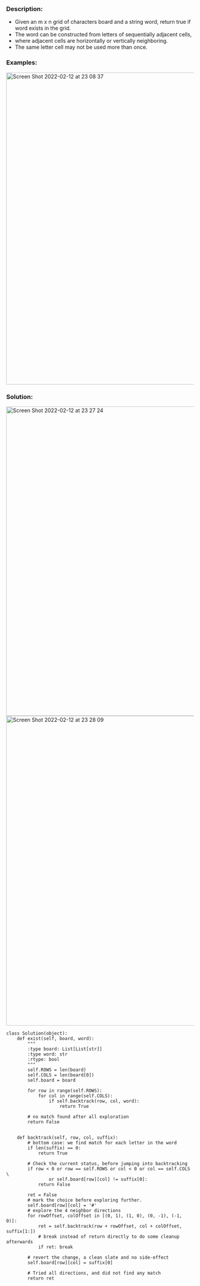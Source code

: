 ### Description:
- Given an m x n grid of characters board and a string word, return true if word exists in the grid.
- The word can be constructed from letters of sequentially adjacent cells, 
- where adjacent cells are horizontally or vertically neighboring. 
- The same letter cell may not be used more than once.



### Examples:
<img width="838" alt="Screen Shot 2022-02-12 at 23 08 37" src="https://user-images.githubusercontent.com/49216429/153738199-f80e3e21-5bd3-475b-8822-2475135f59a7.png">



### Solution:
<img width="831" alt="Screen Shot 2022-02-12 at 23 27 24" src="https://user-images.githubusercontent.com/49216429/153738600-69633395-c616-4259-9fc6-e7cecf7754a1.png">

<img width="832" alt="Screen Shot 2022-02-12 at 23 28 09" src="https://user-images.githubusercontent.com/49216429/153738617-d8d470c2-b2ff-4fba-8eb7-e1ec3acf09a4.png">

```
class Solution(object):
    def exist(self, board, word):
        """
        :type board: List[List[str]]
        :type word: str
        :rtype: bool
        """
        self.ROWS = len(board)
        self.COLS = len(board[0])
        self.board = board

        for row in range(self.ROWS):
            for col in range(self.COLS):
                if self.backtrack(row, col, word):
                    return True

        # no match found after all exploration
        return False


    def backtrack(self, row, col, suffix):
        # bottom case: we find match for each letter in the word
        if len(suffix) == 0:
            return True

        # Check the current status, before jumping into backtracking
        if row < 0 or row == self.ROWS or col < 0 or col == self.COLS \
                or self.board[row][col] != suffix[0]:
            return False

        ret = False
        # mark the choice before exploring further.
        self.board[row][col] = '#'
        # explore the 4 neighbor directions
        for rowOffset, colOffset in [(0, 1), (1, 0), (0, -1), (-1, 0)]:
            ret = self.backtrack(row + rowOffset, col + colOffset, suffix[1:])
            # break instead of return directly to do some cleanup afterwards
            if ret: break

        # revert the change, a clean slate and no side-effect
        self.board[row][col] = suffix[0]

        # Tried all directions, and did not find any match
        return ret
```
